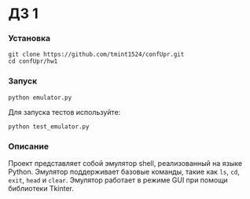 # ДЗ 1

### Установка

```
git clone https://github.com/tmint1524/confUpr.git
cd confUpr/hw1
```

### Запуск

```
python emulator.py
``` 
Для запуска тестов используйте:
```
python test_emulator.py
```

### Описание

Проект представляет собой эмулятор shell, реализованный на языке Python. Эмулятор поддерживает базовые команды, такие как ```ls```, ```cd```, ```exit```, ```head``` и ```clear```. Эмулятор работает в режиме GUI при помощи библиотеки Tkinter.

